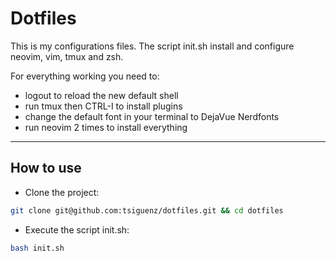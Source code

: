 # Dotfiles

This is my configurations files.
The script init.sh install and configure neovim, vim, tmux and zsh.

For everything working you need to:

- logout to reload the new default shell
- run tmux then CTRL-I to install plugins
- change the default font in your terminal to DejaVue Nerdfonts
- run neovim 2 times to install everything

---

## How to use

- Clone the project:

```bash
git clone git@github.com:tsiguenz/dotfiles.git && cd dotfiles
```

- Execute the script init.sh:

```bash
bash init.sh
```
